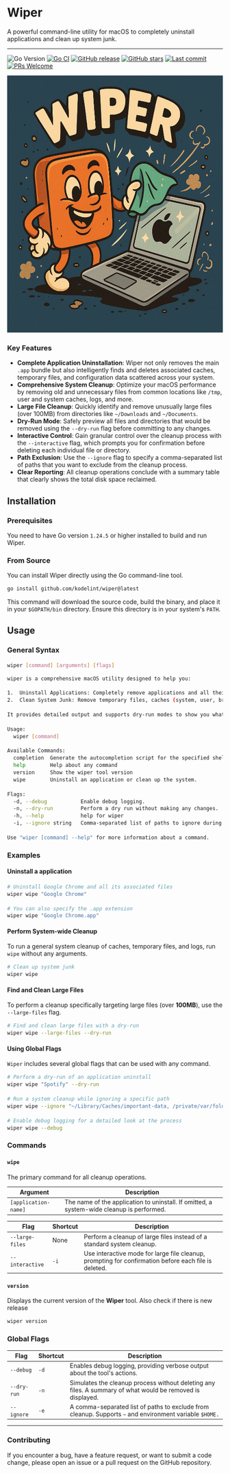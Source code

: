 # Wiper

A powerful command-line utility for macOS to completely uninstall applications and clean up system junk.

---

![Go Version](https://img.shields.io/badge/go-1.24.5-blue.svg)
[![Go CI](https://github.com/kodelint/wiper/actions/workflows/release.yml/badge.svg)](https://github.com/kodelint/wiper/actions/workflows/go.yml)
[![GitHub release](https://img.shields.io/github/v/release/kodelint/wiper)](https://github.com/kodelint/wiper/releases)
[![GitHub stars](https://img.shields.io/github/stars/kodelint/wiper.svg)](https://github.com/kodelint/wiper/stargazers)
[![Last commit](https://img.shields.io/github/last-commit/kodelint/wiper.svg)](https://github.com/kodelint/wiper/commits/main)
[![PRs Welcome](https://img.shields.io/badge/PRs-welcome-brightgreen.svg)](https://github.com/kodelint/wiper/pulls)

<p align="center">
  <img src="https://raw.githubusercontent.com/kodelint/blog-images/main/common/01-Wiper.png" width="600" height="600" alt="Wiper Command-Line Output" />
</p>

### Key Features

* **Complete Application Uninstallation**: Wiper not only removes the main `.app` bundle but also intelligently finds and deletes associated caches, temporary files, and configuration data scattered across your system.
* **Comprehensive System Cleanup**: Optimize your macOS performance by removing old and unnecessary files from common locations like `/tmp`, user and system caches, logs, and more.
* **Large File Cleanup**: Quickly identify and remove unusually large files (over 100MB) from directories like `~/Downloads` and `~/Documents`.
* **Dry-Run Mode**: Safely preview all files and directories that would be removed using the `--dry-run` flag before committing to any changes.
* **Interactive Control**: Gain granular control over the cleanup process with the `--interactive` flag, which prompts you for confirmation before deleting each individual file or directory.
* **Path Exclusion**: Use the `--ignore` flag to specify a comma-separated list of paths that you want to exclude from the cleanup process.
* **Clear Reporting**: All cleanup operations conclude with a summary table that clearly shows the total disk space reclaimed.

## Installation

### Prerequisites

You need to have Go version `1.24.5` or higher installed to build and run Wiper.

### From Source

You can install Wiper directly using the Go command-line tool.

```sh
go install github.com/kodelint/wiper@latest
```
This command will download the source code, build the binary, and place it in your `$GOPATH/bin` directory. Ensure this directory is in your system's `PATH`.

## Usage

### General Syntax
```bash
wiper [command] [arguments] [flags]
```

```Bash
wiper is a comprehensive macOS utility designed to help you:

1.  Uninstall Applications: Completely remove applications and all their leftover files, reclaiming disk space.
2.  Clean System Junk: Remove temporary files, caches (system, user, browser), and other unnecessary data to optimize your macOS performance.

It provides detailed output and supports dry-run modes to show you what will be removed before any changes are made.

Usage:
  wiper [command]

Available Commands:
  completion  Generate the autocompletion script for the specified shell
  help        Help about any command
  version     Show the wiper tool version
  wipe        Uninstall an application or clean up the system.

Flags:
  -d, --debug           Enable debug logging.
  -n, --dry-run         Perform a dry run without making any changes.
  -h, --help            help for wiper
  -i, --ignore string   Comma-separated list of paths to ignore during cleanup.

Use "wiper [command] --help" for more information about a command.
```

### Examples

#### Uninstall a application

```Bash
# Uninstall Google Chrome and all its associated files
wiper wipe "Google Chrome"

# You can also specify the .app extension
wiper wipe "Google Chrome.app"
```

#### Perform System-wide Cleanup
To run a general system cleanup of caches, temporary files, and logs, run `wipe` without any arguments.
```Bash
# Clean up system junk
wiper wipe
```

#### Find and Clean Large Files
To perform a cleanup specifically targeting large files (over **100MB**), use the `--large-files` flag.
```Bash
# Find and clean large files with a dry-run
wiper wipe --large-files --dry-run
```

#### Using Global Flags
`Wiper` includes several global flags that can be used with any command.

```bash
# Perform a dry-run of an application uninstall
wiper wipe "Spotify" --dry-run

# Run a system cleanup while ignoring a specific path
wiper wipe --ignore "~/Library/Caches/important-data, /private/var/folders/other-stuff"

# Enable debug logging for a detailed look at the process
wiper wipe --debug
```

### Commands

#### `wipe`
The primary command for all cleanup operations.

| Argument             | Description                                                                               |
|----------------------|-------------------------------------------------------------------------------------------|
| `[application-name]` | The name of the application to uninstall. If omitted, a system-wide cleanup is performed. |

| Flag            | Shortcut | Description                                                                                          |
|-----------------|----------|------------------------------------------------------------------------------------------------------|
| `--large-files` | None     | Perform a cleanup of large files instead of a standard system cleanup.                               |
| `--interactive` | `-i`     | Use interactive mode for large file cleanup, prompting for confirmation before each file is deleted. |

#### `version`
Displays the current version of the **Wiper** tool. Also check if there is new release

```bash
wiper version
```

### Global Flags
| Flag        | Shortcut | Description                                                                                                |
|-------------|----------|------------------------------------------------------------------------------------------------------------|
| `--debug`   | `-d`     | Enables debug logging, providing verbose output about the tool's actions.                                  |
| `--dry-run` | `-n`     | Simulates the cleanup process without deleting any files. A summary of what would be removed is displayed. |
| `--ignore`  | `-e`     | A comma-separated list of paths to exclude from cleanup. Supports `~` and environment variable `$HOME.`    |

---

### Contributing
If you encounter a bug, have a feature request, or want to submit a code change, please open an issue or a pull request on the GitHub repository.